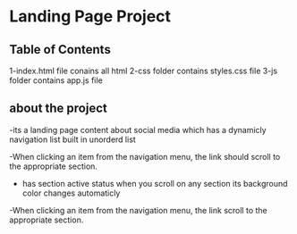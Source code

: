 # Landing Page Project



## Table of Contents

1-index.html file conains all html
2-css folder contains styles.css file 
3-js folder contains app.js file 

## about the project
-its a landing page content about social media which has a dynamicly navigation list built in unorderd list


-When clicking an item from the navigation menu, the link should scroll to the appropriate section.

- has section active status when you scroll on any section its background color changes automaticly

-When clicking an item from the navigation menu, the link scroll to the appropriate section.

